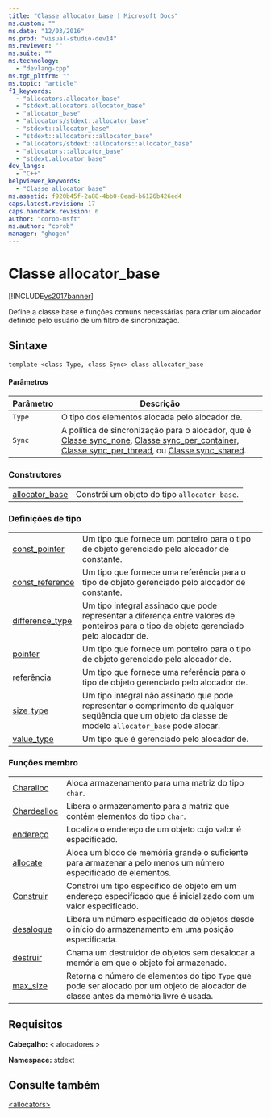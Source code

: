 ```yaml
---
title: "Classe allocator_base | Microsoft Docs"
ms.custom: ""
ms.date: "12/03/2016"
ms.prod: "visual-studio-dev14"
ms.reviewer: ""
ms.suite: ""
ms.technology: 
  - "devlang-cpp"
ms.tgt_pltfrm: ""
ms.topic: "article"
f1_keywords: 
  - "allocators.allocator_base"
  - "stdext.allocators.allocator_base"
  - "allocator_base"
  - "allocators/stdext::allocator_base"
  - "stdext::allocator_base"
  - "stdext::allocators::allocator_base"
  - "allocators/stdext::allocators::allocator_base"
  - "allocators::allocator_base"
  - "stdext.allocator_base"
dev_langs: 
  - "C++"
helpviewer_keywords: 
  - "Classe allocator_base"
ms.assetid: f920b45f-2a88-4bb0-8ead-b6126b426ed4
caps.latest.revision: 17
caps.handback.revision: 6
author: "corob-msft"
ms.author: "corob"
manager: "ghogen"
---
```

# Classe allocator_base
[!INCLUDE[vs2017banner](../assembler/inline/includes/vs2017banner.md)]

Define a classe base e funções comuns necessárias para criar um alocador definido pelo usuário de um filtro de sincronização.  
  
## Sintaxe  
  
```  
template <class Type, class Sync> class allocator_base  
```  
  
#### Parâmetros  
  
|Parâmetro|Descrição|  
|---------------|---------------|  
|`Type`|O tipo dos elementos alocada pelo alocador de.|  
|`Sync`|A política de sincronização para o alocador, que é [Classe sync\_none](../standard-library/sync-none-class.md), [Classe sync\_per\_container](../standard-library/sync-per-container-class.md), [Classe sync\_per\_thread](../standard-library/sync-per-thread-class.md), ou [Classe sync\_shared](../Topic/sync_shared%20Class.md).|  
  
### Construtores  
  
|||  
|-|-|  
|[allocator\_base](../Topic/allocator_base::allocator_base.md)|Constrói um objeto do tipo `allocator_base`.|  
  
### Definições de tipo  
  
|||  
|-|-|  
|[const\_pointer](../Topic/allocator_base::const_pointer.md)|Um tipo que fornece um ponteiro para o tipo de objeto gerenciado pelo alocador de constante.|  
|[const\_reference](../Topic/allocator_base::const_reference.md)|Um tipo que fornece uma referência para o tipo de objeto gerenciado pelo alocador de constante.|  
|[difference\_type](../Topic/allocator_base::difference_type.md)|Um tipo integral assinado que pode representar a diferença entre valores de ponteiros para o tipo de objeto gerenciado pelo alocador de.|  
|[pointer](../Topic/allocator_base::pointer.md)|Um tipo que fornece um ponteiro para o tipo de objeto gerenciado pelo alocador de.|  
|[referência](../Topic/allocator_base::reference.md)|Um tipo que fornece uma referência para o tipo de objeto gerenciado pelo alocador de.|  
|[size\_type](../Topic/allocator_base::size_type.md)|Um tipo integral não assinado que pode representar o comprimento de qualquer seqüência que um objeto da classe de modelo `allocator_base` pode alocar.|  
|[value\_type](../Topic/allocator_base::value_type.md)|Um tipo que é gerenciado pelo alocador de.|  
  
### Funções membro  
  
|||  
|-|-|  
|[Charalloc](../Topic/allocator_base::_Charalloc.md)|Aloca armazenamento para uma matriz do tipo `char`.|  
|[Chardealloc](../Topic/allocator_base::_Chardealloc.md)|Libera o armazenamento para a matriz que contém elementos do tipo `char`.|  
|[endereço](../Topic/allocator_base::address.md)|Localiza o endereço de um objeto cujo valor é especificado.|  
|[allocate](../Topic/allocator_base::allocate.md)|Aloca um bloco de memória grande o suficiente para armazenar a pelo menos um número especificado de elementos.|  
|[Construir](../Topic/allocator_base::construct.md)|Constrói um tipo específico de objeto em um endereço especificado que é inicializado com um valor especificado.|  
|[desaloque](../Topic/allocator_base::deallocate.md)|Libera um número especificado de objetos desde o início do armazenamento em uma posição especificada.|  
|[destruir](../Topic/allocator_base::destroy.md)|Chama um destruidor de objetos sem desalocar a memória em que o objeto foi armazenado.|  
|[max\_size](../Topic/allocator_base::max_size.md)|Retorna o número de elementos do tipo `Type` que pode ser alocado por um objeto de alocador de classe antes da memória livre é usada.|  
  
## Requisitos  
 **Cabeçalho:** \< alocadores \>  
  
 **Namespace:** stdext  
  
## Consulte também  
 [\<allocators\>](../standard-library/allocators-header.md)